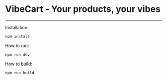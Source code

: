 # VibeCart - Your products, your vibes

--- 

Installation:
```
npm install
```

How to run:
```
npm run dev
```

How to build:
```
npm run build
```
